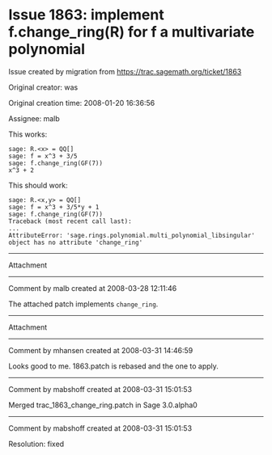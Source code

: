 # Issue 1863: implement f.change_ring(R) for f a multivariate polynomial

Issue created by migration from https://trac.sagemath.org/ticket/1863

Original creator: was

Original creation time: 2008-01-20 16:36:56

Assignee: malb

This works:

```
sage: R.<x> = QQ[]
sage: f = x^3 + 3/5
sage: f.change_ring(GF(7))
x^3 + 2
```

This should work:

```
sage: R.<x,y> = QQ[]
sage: f = x^3 + 3/5*y + 1
sage: f.change_ring(GF(7))
Traceback (most recent call last):
...
AttributeError: 'sage.rings.polynomial.multi_polynomial_libsingular' object has no attribute 'change_ring'
```



---

Attachment


---

Comment by malb created at 2008-03-28 12:11:46

The attached patch implements `change_ring`.


---

Attachment


---

Comment by mhansen created at 2008-03-31 14:46:59

Looks good to me.  1863.patch is rebased and the one to apply.


---

Comment by mabshoff created at 2008-03-31 15:01:53

Merged trac_1863_change_ring.patch in Sage 3.0.alpha0


---

Comment by mabshoff created at 2008-03-31 15:01:53

Resolution: fixed
